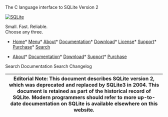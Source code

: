




The C language interface to SQLite Version 2




[![SQLite](images/sqlite370_banner.gif)](index.html)


Small. Fast. Reliable.  
Choose any three.


* [Home](index.html)* [Menu](javascript:void(0))* [About](about.html)* [Documentation](docs.html)* [Download](download.html)* [License](copyright.html)* [Support](support.html)* [Purchase](prosupport.html)* [Search](javascript:void(0))




* [About](about.html)* [Documentation](docs.html)* [Download](download.html)* [Support](support.html)* [Purchase](prosupport.html)






Search Documentation
Search Changelog










| **Editorial Note:** This document describes SQLite version 2, which was deprecated and replaced by SQLite3 in 2004\. This document is retained as part of the historical record of SQLite. Modern programmers should refer to more up\-to\-date documentation on SQLite is available elsewhere on this website. |
| --- |


